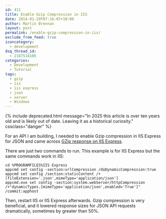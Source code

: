```yaml
---
id: 411
title: Enable Gzip Compression in IIS
date: 2014-01-29T07:16:07+10:00
author: Martin Brennan
layout: post
permalink: /enable-gzip-compression-in-iis/
exclude_from_feed: true
iconcategory:
  - development
dsq_thread_id:
  - 2187514105
categories:
  - Development
  - Tutorial
tags:
  - gzip
  - iis
  - iis express
  - json
  - server
  - Windows
---
```


{% include deprecated.html message="In 2025 this article is over ten years old and is likely out of date. Leaving it as a historical curiosity." cssclass="danger" %}

For an API I am building, I needed to enable Gzip compression in IIS Express for JSON and came across [GZip response on IIS Express](http://stackoverflow.com/questions/10102743/gzip-response-on-iis-express).

There are just two commands to run. This example is for IIS Express but the same commands work in IIS:

```shell
cd %PROGRAMFILES%IIS Express
appcmd set config -section:urlCompression /doDynamicCompression:true
appcmd set config /section:staticContent /+[fileExtension='.json',mimeType='application/json']
appcmd.exe set config -section:system.webServer/httpCompression /+"dynamicTypes.[mimeType='application/json',enabled='True']" /commit:apphost
```

Then, restart IIS or IIS Express afterwards. Gzip compression is very beneficial, and it lowered response sizes for JSON API requests dramatically, sometimes by greater than 50%.
